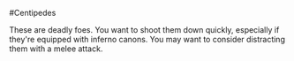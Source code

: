 #Centipedes

These are deadly foes. You want to shoot them down quickly, especially if they're equipped with inferno canons. You may want to consider distracting them with a melee attack.